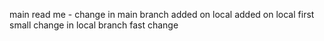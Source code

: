 main read me - change in main branch
added on local
added on local
first small change in local branch
fast change